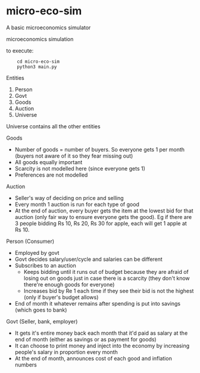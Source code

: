 # micro-eco-sim
A basic microeconomics simulator

microeconomics simulation

to execute:
```
    cd micro-eco-sim 
    python3 main.py
```

Entities
1. Person
2. Govt 
3. Goods
4. Auction
5. Universe

Universe contains all the other entities

Goods
- Number of goods = number of buyers. So everyone gets 1 per month (buyers not aware of it so they fear missing out)
- All goods equally important
- Scarcity is not modelled here (since everyone gets 1)
- Preferences are not modelled

Auction
- Seller's way of deciding on price and selling
- Every month 1 auction is run for each type of good
- At the end of auction, every buyer gets the item at the lowest bid for that auction (only fair way to ensure everyone gets the good). Eg if there are 3 people bidding Rs 10, Rs 20, Rs 30 for apple, each will get 1 apple at Rs 10.


Person (Consumer)
- Employed by govt
- Govt decides salary/user/cycle and salaries can be different
- Subscribes to an auction
	- Keeps bidding until it runs out of budget because they are afraid of losing out on goods just in case there is a scarcity (they don't know there're enough goods for everyone)
	- Increases bid by Re 1 each time if they see their bid is not the highest (only if buyer's budget allows)  
- End of month it whatever remains after spending is put into savings (which goes to bank)

Govt (Seller, bank, employer)
- It gets it's entire money back each month that it'd paid as salary at the end of month (either as savings or as payment for goods)
- It can choose to print money and inject into the economy by increasing people's salary in proportion every month
- At the end of month, announces cost of each good and inflation numbers
